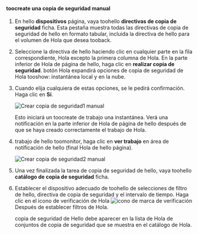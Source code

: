<!--author=SharS last changed: 9/17/15-->

#### <a name="toocreate-a-manual-backup"></a>toocreate una copia de seguridad manual
1. En hello **dispositivos** página, vaya toohello **directivas de copia de seguridad** ficha. Esta pestaña muestra todas las directivas de copia de seguridad de hello en formato tabular, incluida la directiva de hello para el volumen de Hola que desea tooback.
2. Seleccione la directiva de hello haciendo clic en cualquier parte en la fila correspondiente, Hola excepto la primera columna de Hola. En la parte inferior de Hola de página de hello, haga clic en **realizar copia de seguridad**. botón Hola expandirá opciones de copia de seguridad de Hola tooshow: instantánea local y en la nube. 
3. Cuando elija cualquiera de estas opciones, se le pedirá confirmación. Haga clic en **Sí**. 
   
    ![Crear copia de seguridad1 manual](./media/storsimple-create-manual-backup-gov/HCS_CreateManualBackup1-gov-include.png)
   
    Esto iniciará un toocreate de trabajo una instantánea. Verá una notificación en la parte inferior de Hola de página de hello después de que se haya creado correctamente el trabajo de Hola.
4. trabajo de hello toomonitor, haga clic en **ver trabajo** en área de notificación de hello (final Hola de hello página). 
   
    ![Crear copia de seguridad2 manual](./media/storsimple-create-manual-backup-gov/HCS_CreateManualBackup2-gov-include.png)
5. Una vez finalizada la tarea de copia de seguridad de hello, vaya toohello **catálogo de copia de seguridad** ficha.
6. Establecer el dispositivo adecuado de toohello de selecciones de filtro de hello, directiva de copia de seguridad y el intervalo de tiempo. Haga clic en el icono de verificación de Hola ![icono de marca de verificación](./media/storsimple-create-manual-backup/HCS_CheckIcon-include.png) Después de establecer filtros de Hola.
   
   copia de seguridad de Hello debe aparecer en la lista de Hola de conjuntos de copia de seguridad que se muestra en el catálogo de Hola.

